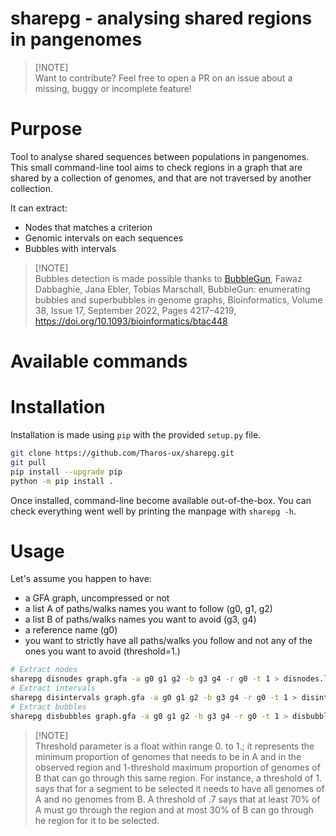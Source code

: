 # sharepg - analysing shared regions in pangenomes

> [!NOTE]\
> Want to contribute? Feel free to open a PR on an issue about a missing, buggy or incomplete feature!

# Purpose

Tool to analyse shared sequences between populations in pangenomes. This small command-line tool aims to check regions in a graph that are shared by a collection of genomes, and that are not traversed by another collection.

It can extract:
+ Nodes that matches a criterion
+ Genomic intervals on each sequences
+ Bubbles with intervals

> [!NOTE]\
> Bubbles detection is made possible thanks to [BubbleGun](https://github.com/fawaz-dabbaghieh/bubble_gun), Fawaz Dabbaghie, Jana Ebler, Tobias Marschall, BubbleGun: enumerating bubbles and superbubbles in genome graphs, Bioinformatics, Volume 38, Issue 17, September 2022, Pages 4217–4219, https://doi.org/10.1093/bioinformatics/btac448

# Available commands

# Installation

Installation is made using `pip` with the provided `setup.py` file.

```bash
git clone https://github.com/Tharos-ux/sharepg.git
git pull
pip install --upgrade pip
python -m pip install .
```

Once installed, command-line become available out-of-the-box. You can check everything went well by printing the manpage with `sharepg -h`.

# Usage

Let's assume you happen to have:
+ a GFA graph, uncompressed or not
+ a list A of paths/walks names you want to follow (g0, g1, g2)
+ a list B of paths/walks names you want to avoid (g3, g4)
+ a reference name (g0)
+ you want to strictly have all paths/walks you follow and not any of the ones you want to avoid (threshold=1.)

```bash
# Extract nodes
sharepg disnodes graph.gfa -a g0 g1 g2 -b g3 g4 -r g0 -t 1 > disnodes.log
# Extract intervals
sharepg disintervals graph.gfa -a g0 g1 g2 -b g3 g4 -r g0 -t 1 > disintervals.log
# Extract bubbles
sharepg disbubbles graph.gfa -a g0 g1 g2 -b g3 g4 -r g0 -t 1 > disbubbles.log
```

> [!NOTE]\
> Threshold parameter is a float within range 0. to 1.; it represents the minimum proportion of genomes that needs to be in A and in the observed region and 1-threshold maximum proportion of genomes of B that can go through this same region. For instance, a threshold of 1. says that for a segment to be selected it needs to have all genomes of A and no genomes from B. A threshold of .7 says that at least 70% of A must go through the region and at most 30% of B can go through he region for it to be selected.
